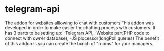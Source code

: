 # telegram-api
The addon for websites alllowing to chat with customers
This addon was developed in order to make easier the chatting process with customers.
It has 3 parts to be setting up:
-Telegram API, 
-Website part(PHP code to connect with owner database), 
-JS processor(longPoll queries)
The benefit of this addon is you can create the bunch of "rooms" for your managers.
